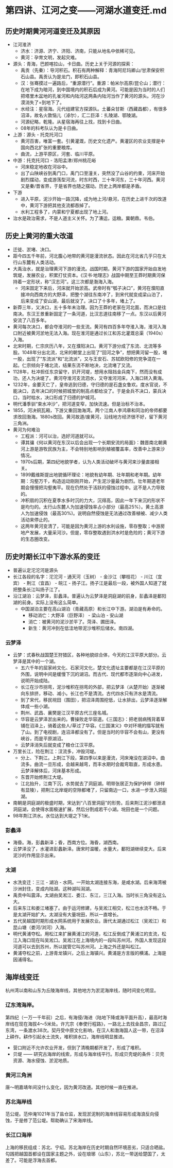 # 第四讲、江河之变——河湖水道变迁.md
## 历史时期黄河河道变迁及其原因
- 江河淮济
    - 济水：济源、济宁、济阳、济南，只能从地名中依稀可见。
    - 黄河：孕育文明，发起灾难。
- 源头：青海，巴颜喀拉山，卡日曲。历史上关于河源的探索：
    - 禹贡（先秦）：导河积石。积石有两种解释：青海阿尼玛卿山/甘肃保安积石山县。禹贡认为是龙门，即积石山县。
    - 汉：张骞摸过一遍路后，“重源潜行”。重源：帕米尔高原/昆仑山；潜行：在地下成为暗河，到中国境内的积石后成为黄河。可能是因为当时的人们把塔里木盆地的孔雀河和内陆河这两条内陆河当作了黄河的源头。河在沙漠消失了=到地下了。
    - 水经注：星宿海。元代组建官方探源队。土蕃朵甘斯（西藏昌都），有很多沼泽，故名火敦恼儿（淖尔），汇二巨泽：扎陵湖、鄂陵湖。
    - 河源纪略，乾隆。从星宿海再往上找，找到卡日曲。
    - 08年的科考队认为是卡日曲。
- 上游：源头 - 托克托河口
    - 黄河百害，唯富一套。引黄灌溉，历史文化遗产。黄灌区的农业支撑是中国向西北扩张的重要粮库。
    - 曲流，上游平原区，河套、临川平原。
- 中游：托克托河口 - 洛阳孟津/郑州桃花峪
    - 河床稳定地收在河谷中。
    - 出了山陕峡谷到禹门口，禹门口至潼关，突然没了山谷的约束，河床开始剧烈摆动，变成游荡型河流，时东时西，三十年河东，三十年河西。黄河又是秦/晋省界，于是省界也随之摆动。历史上两岸都是矛盾。
- 下游
    - 进入平原，泥沙开始一路沉降，成为地上河/悬河，在历史上进千次的改道中，黄河下游把其他支流都吞掉了。
    - 水利工程多了，内蒙和宁夏都出现了地上河。
- 治水是政治需求，不是人道主义关怀。为了漕运，运粮。冀朝鼎。韦伯。
## 历史上黄河的重大改道
- 迁徙、淤堵、决口。
- 距今四五千年前，河北腹心地带的黄河是漫流状态。因此在河北省几乎只在太行山东麓有人类活动。
- 大禹治水，就是治理黄河下游的漫流。战国时期，黄河下游的国家开始自发地筑堤，发展农业，积累打仗资本。《汉书·地理志》战国中期至王莽时期黄河保持着一定形状，称“汉志河”。这三次都是渤海入海。
    - 河床固定下来后，河床就开始淤高。武帝时有“瓠子决口”，黄河在濮阳直接冲向西南方的大野泽，把整个湖往东南冲了，到宋代就变成梁山泊了，后来变成了安山湖，最后就没了。决口了十多年，堵上了。
- 新莽三年，又决口，五十多年未治理。因为王莽的老家在河北面，而决口是往南决。东汉王景重新固定了一条河道，比汉志道往南移了一点。东汉以后黄河安流了八百多年。
- 黄河每次决口，都会夺淮河的一些支流。黄河有四百多年夺淮入海，淮河入海口附近被黄河淤地无法入海。现在淮河是通过长江和苏北灌溉总渠（1940s）入海。
- 北宋时期，仁宗庆历八年，又在濮阳决口。黄河下游分成了东流、北流等多股。1048年分出北流，北宋的朝堂上出现了“回河之争”，想把黄河留一股，堵一股，出现了“东流派”和“北流派”，又与王安石、苏轼欧阳修的党争混在一起。仁宗倾向于堵北流，结果东流不断地决，北流堵了又流。
- 1128年，杜冲担任东京留守，扒开河堤，想用水阻挡金兵南下，然而没有成功，还人为决堤了。黄河夺淮河支流泗水，又夺淮河河床，入海口转入黄海。
- 1232年，金要灭亡了，皇帝逃到归德，守归德的是石盏女鲁欢。度水官说，不能决口，去年决口的时候把城里的制高点都给没了。于是金兵不决口，蒙兵决口，当时枯水，决口形成了归德的护城河。
- 明代潘季驯“束水冲沙”，把河道变窄，加快流速。但是治标不治本。
- 1855，河决铜瓦厢，下游又重回渤海湾。两个江南人李鸿章和同治的帝师都要求改回渤海。1880s改回。黄河故道/废黄河，沿线地方经济很不好，留下黄河三角洲。
- 黄河为何难治
    - 工程派：河可以治，选好河道就可以。
    - 谭其骧《何以黄河在东汉以后会出现一个长期安流的局面》：魏晋南北朝黄河上游是游牧民族为主，不会特别地影响到植被覆盖率，改善中上游来沙情况。
    - 1970s后期，第四纪地貌学者，认为人类活动破坏与黄河来沙量直接相关。
    - 1899戴维斯提出地貌循环理论：地貌有幼年期、壮年期和老年期。幼年期：沟壑万千，构造运动刚刚开始，产生泥沙量最为剧烈。壮年期道老年期会慢慢把沟壑夷平。现在仍然处于活跃的侵蚀过程中。这不是人力导致的。
    - 冲积扇的沉积在夏季水多时沉的力大，沉得高，因此一年下来沉的形状不是均匀的。太行山东麓人为加速侵蚀率占小部分（最高25%）。黄土高源人为加速侵蚀（最高30%)。说明自然侵蚀是无法通过改善植被、减少人类活动来停止的。
    - 这两年黄河变清了，可能是因为黄河上游的水利设施，零存整取；中游房地产发展，大量采河沙。但是，零存整取遇到洪水时是危险的；黄河下游的生态圈改变。
## 历史时期长江中下游水系的变迁
- 普遍认定沱沱河是源头
- 长江各段的名字：沱沱河 - 通天河（玉树） - 金沙江（攀枝花） - 川江（宜宾） - 荆江（宜昌） - 皖江 - 扬子江。扬子江是最后一段，被外国人知道了就把整条长江叫扬子江了。
- 沿江湖泊：云梦泽，彭蠡泽。普遍认为云梦泽是洞庭湖的前身，彭蠡泽是鄱阳湖的前身。实际上没有这么简单。
    - 中国湖泊主要在高山湖泊（青藏高原）和长江中下游。湖泊是有寿命的。
        - 移动消亡：大野泽（巨野泽） - 梁山泊 - 安山湖
        - 消亡：被黄河的泥沙淤平了。菏泽、圃田泽。
        - 新生：黄河冲到在低洼地带泥沙堆积后储水。南四湖。
### 云梦泽
- 云梦：式春秋战国楚王狩猎区，各种地貌综合体，今天的江汉平原大部分。云梦泽是其中的一个湖。
    - 五六千年的屈家岭文化、石家河文化，楚文化遗址主要都是在江汉平原的外围，说明中间是缓慢下沉的湖沼。而古代、现代都市逐渐向中心进发，说明开始成陆。
    - 长江在沙市拐弯，泥沙堆积在拐弯的外部，把云梦泽（从楚开始）逐渐被向东排挤，移动、减小。长江也不是清流。古代四水只有济水是清流。
    - 到了宋代，移民垸田（围田），把沼泽周围挖低，让水排出，云梦泽逐渐解体成一些小湖。
    - 荆州、武昌、襄樊是江汉平原古代三座名城。
    - 华容是云梦泽淤出来的。曹操败走华容道。《三国志》：把老弱病残背着草铺在沼泽上，骑着这些人/草过了华容。《三国演义》中对环境的描写就有了山。到了电视剧，连沼泽都没有了。但是当时的华容不会有山，更没有峡谷，而是平原湖沼。
    - 云梦泽消失后就变成了粮仓江汉平原。
- 万里长江，险在荆江：汊流多，冲毁河堤。
    - 分上、下荆江。上荆江下段，第四季以来是漫流，河床淹没在湖沼中。曲流多。曲流一旦形成，会越来越弯，而丰水期时会裁弯取直，形成水患。云梦泽解体后，河床基本形成。
    - 东晋开始修荆江大堤。
    - 江北抬升，江南下沉，水势就去了洞庭湖。明带张居正为保护钟祥（钟祥有显陵），把荆江北岸堤的空隙都堵了，只留南边一口，水进一步泄入洞庭湖。
- 南朝是洞庭湖的极盛时期，宋达到“八百里洞庭”的形势。后来荆江泥沙都泄进洞庭湖，会使得水面极速扩展，然后分割成若干小湖。垸田也是一个问题。
- 98年荆江洪水。水位达到大堤之下1米。
### 彭蠡泽
- 海昏。海，彭蠡新泽；昏，西南方位。海昏，湖西南。
- 云梦泽没了，水灌进彭蠡新泽。唐宋时温暖，水量大，鄱阳湖继续变大。后来泥沙的作用显示出来。
### 太湖
- 水洗变迁：三江 - 湖泊 - 水网。一开始太湖连接东海，是咸水湖。后来海湾被沙洲封住，变成内陆湖。这种湖叫潟湖。
- 禹贡中叫震泽。太湖由吴淞江、娄江、东江，三江入海。当时长三角没有这么大。
- 后来东江和娄江堵塞了。由于运河修建，与吴淞江相交，松江也水流不畅。于是太湖开始扩大。太湖没有大量垸田，所以一直增长。
- 五代吴越国时期形成水网系统用于发展农业。唐代太湖通过松江（吴淞江）和昆山塘（娄河/浏河）入海。
- 明代黄浦夺松。用松江来扩展黄浦江的河道，松江反倒成了黄浦江的支流，松江入海口现在叫吴淞口。吴淞江在上海境内的一段叫苏州河。外国人发现这段河道可以去到苏州，所以就管它叫苏州河。上海之外还是叫松江。
- 黄浦夺松之前，上游青龙镇兴，之后上海镇兴。黄浦是方言版的横浦。上海是因浦得名。
## 海岸线变迁
杭州湾以南和山东为丘陵海岸线，其他地方为淤泥海岸线，随时间变化明显。
### 辽东湾海岸。
第四纪（一万一千年前）之后，有海侵/海进（陆地下降或海平面升高），最高时海岸线在现在海拔4～5米处。许亢宗《奉使行程路》，一路北上去找金昌宗，路过辽东湾，一条渡水38次。契丹受中原文化影响，在汉人和渤海国人这一带，在沼泽上耕作。耕作引起水土流失，堆积排水口，海岸线明显推进。
- 营口附近不允许农业开发，但到了清晚期都开发了，形成了堆积。
- 贝堤 —— 研究古海岸的线索，形成与海岸线平行。形成贝壳堤的条件：贝壳资源、海水侵蚀、淤泥地质。
### 黄河三角洲 
唐～明嘉靖年间没什么变化，因为黄河改道。其他时候一直在推进。
### 苏北海岸线
范公堤。范仲淹1021年当了盐仓监，发现淤泥制的海岸线容易形成海浪反向侵蚀，于是修了范公堤。帮助确认了宋海岸线。
### 长江口海岸
上海的移民组成：苏北、宁绍。苏北海岸在历史时期自然环境恶劣，只适合晒盐。勾践把越国首都设在国家主题之外，设在琅琊（山东），苏北一带送给楚国了，太差了。可能是浮海去首都。